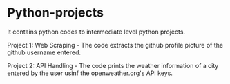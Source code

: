 # Python-projects

It contains python codes to intermediate level python projects.

Project 1: Web Scraping - The code extracts the github profile picture of the github username entered.

Project 2: API Handling - The code prints the weather information of a city entered by the user usinf the openweather.org's API keys.
